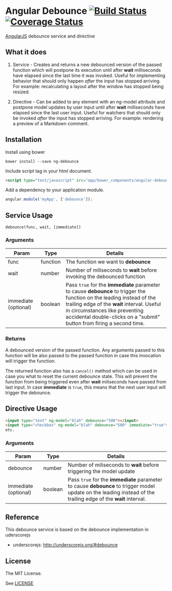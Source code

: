 Angular Debounce [![Build Status](https://travis-ci.org/shahata/angular-debounce.png)](https://travis-ci.org/shahata/angular-debounce) [![Coverage Status](https://coveralls.io/repos/shahata/angular-debounce/badge.png)](https://coveralls.io/r/shahata/angular-debounce)
================

[AngularJS](http://www.angularjs.org) debounce service and directive

## What it does

1. Service - Creates and returns a new debounced version of the passed function which will postpone its execution until after **wait** milliseconds have elapsed since the last time it was invoked. Useful for implementing behavior that should only happen *after* the input has stopped arriving. For example: recalculating a layout after the window has stopped being resized.

2. Directive - Can be added to any element with an ng-model attribute and postpone model updates by user input until after **wait** milliseconds have elapsed since the last user input. Useful for watchers that should only be invoked *after* the input has stopped arriving. For example: rendering a preview of a Markdown comment.


## Installation

Install using bower

`bower install --save ng-debounce`

Include script tag in your html document.

```html
<script type="text/javascript" src="app/bower_components/angular-debounce/angular-debounce.js"></script>
```

Add a dependency to your application module.

```javascript
angular.module('myApp', ['debounce']);
```

## Service Usage

`debounce(func, wait, [immediate])`

### Arguments

|Param|Type|Details|
|---|---|---|
|func|function|The function we want to **debounce**|
|wait|number|Number of miliseconds to **wait** before invoking the debounced function|
|immediate (optional)|boolean|Pass `true` for the **immediate** parameter to cause **debounce** to trigger the function on the leading instead of the trailing edge of the **wait** interval. Useful in circumstances like preventing accidental double-clicks on a "submit" button from firing a second time.|

### Returns

A debounced version of the passed function. Any arguments passed to this function will be also passed to the passed function in case this invocation will trigger the function.

The returned function also has a `cancel()` method which can be used in case you what to reset the current debounce state. This will prevent the function from being triggered even after **wait** miliseconds have passed from last input. In case **immediate** is `true`, this means that the next user input will trigger the debounce.

## Directive Usage

```html
<input type="text" ng-model="blah" debounce="500"></input>
<input type="checkbox" ng-model="blah" debounce="500" immediate="true"></input>
etc.
```

### Arguments

|Param|Type|Details|
|---|---|---|
|debounce|number|Number of miliseconds to **wait** before triggering the model update|
|immediate (optional)|boolean|Pass `true` for the **immediate** parameter to cause **debounce** to trigger model update on the leading instead of the trailing edge of the **wait** interval.|

## Reference

This debounce service is based on the debounce implementation in uderscorejs
* underscorejs: http://underscorejs.org/#debounce

## License

The MIT License.

See [LICENSE](https://github.com/shahata/angular-debounce/blob/master/LICENSE)
